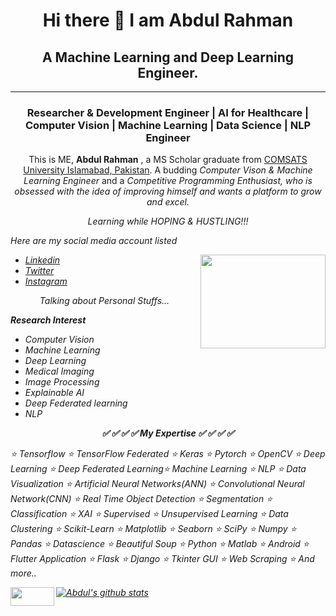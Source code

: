 

<h1 align="center">Hi there 👋 I am Abdul Rahman</h1>
<h2 align="center">A Machine Learning and Deep Learning Engineer.</h2>
<hr size="8" width="100%" color="red">
<h3 align="center">Researcher & Development Engineer | AI for Healthcare | Computer Vision | Machine Learning | Data Science | NLP Engineer</h3>

<p align="center">
This is ME, <strong>Abdul Rahman</strong> , a MS Scholar graduate from <a href="http://islamabad.comsats.edu.pk/">COMSATS University Islamabad, Pakistan</a></strong>. A budding <em>Computer Vison & Machine Learning Engineer</em> and a <em>Competitive Programming Enthusiast<em>, who is obsessed with the idea of improving himself and wants a platform to grow and excel. 
</p>
  <p align="center">Learning while HOPING & HUSTLING!!! </p>
<p align="left">Here are my social media account listed</p>
  <img align="right" width="200" height="150" src="https://media.giphy.com/media/l41lJ8ywG1ncm9FXW/source.gif">

  <ul>
  <li> <a href="https://www.linkedin.com/in/abdul-rahman-54a15811b/">Linkedin</a></li>
    <li><a href="https://twitter.com/abdul0734"> Twitter</a></li>
    <li><a href="https://www.instagram.com/aadu1993/"> Instagram</a></li>
  </ul>
    <p align="center"> Talking about Personal Stuffs...</p>
  <p align="left"><strong>Research Interest</strong></p>
   <ul>
  <li>Computer Vision </li>
    <li>Machine Learning</li>
    <li>Deep Learning</li>
     <li>Medical Imaging</li>
     <li>Image Processing</li>
     <li>Explainable AI</li>
     <li>Deep Federated learning</li>
     <li>NLP</li>

  </ul>



  <p align="center"> <strong>✅ ✅ ✅ ✅ My Expertise ✅ ✅ ✅ ✅ </strong></p>
<p align="left"> ⭐ Tensorflow ⭐ TensorFlow Federated ⭐ Keras ⭐ Pytorch ⭐ OpenCV
⭐ Deep Learning ⭐ Deep Federated Learning⭐ Machine Learning ⭐ NLP ⭐ Data Visualization
⭐ Artificial Neural Networks(ANN) ⭐ Convolutional Neural Network(CNN)
⭐ Real Time Object Detection ⭐ Segmentation ⭐ Classification ⭐ XAI
⭐ Supervised ⭐ Unsupervised Learning ⭐ Data Clustering
⭐ Scikit-Learn ⭐ Matplotlib ⭐ Seaborn ⭐ SciPy
⭐ Numpy ⭐ Pandas ⭐ Datascience ⭐ Beautiful Soup
⭐ Python ⭐ Matlab ⭐ Android ⭐ Flutter Application
  ⭐ Flask ⭐ Django ⭐ Tkinter GUI ⭐ Web Scraping ⭐ And more.. </p>
  
  <img align="left" width="70" height="30" src="https://camo.githubusercontent.com/46eaf621c5aa4737a5a71d05b1269726de0fb929221558d0c056e26924c02678/68747470733a2f2f6b6f6d617265762e636f6d2f67687076632f3f757365726e616d653d6a756e616964616c69266c6162656c3d50726f66696c65253230766965777326636f6c6f723d306537356236267374796c653d666c6174"> 
  
  [![Abdul's github stats](https://github-readme-stats.vercel.app/api?username=aadi1993)](https://github.com/abdul1993/github-readme-stats)
